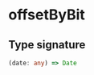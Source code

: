 # offsetByBit

## Type signature

<!-- prettier-ignore-start -->
```typescript
(date: any) => Date
```
<!-- prettier-ignore-end -->
